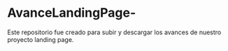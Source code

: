 # AvanceLandingPage-
Este repositorio fue creado para subir y descargar los avances de nuestro proyecto landing page.
